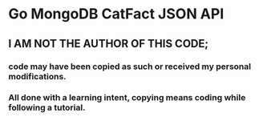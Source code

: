# Go MongoDB CatFact JSON API

## I AM NOT THE AUTHOR OF THIS CODE; 
### code may have been copied as such or received my personal modifications.
### All done with a learning intent, copying means coding while following a tutorial.
